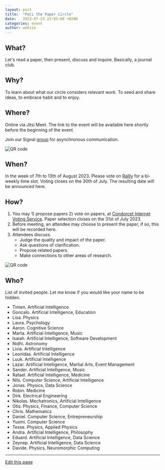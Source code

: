 ```yaml
---
layout: post
title:  "PaCi the Paper Circle"
date:   2023-07-23 23:05:00 +0200
categories: event
author: wehzie
---
```


## What?

Let's read a paper, then present, discuss and inquire.
Basically, a journal club.

## Why?

To learn about what our circle considers relevant work.
To seed and share ideas, to embrace habit and to enjoy.

## Where?

Online via Jitsi Meet.
The link to the event will be available here shortly before the beginning of the event.

Join our Signal [group](https://signal.group/#CjQKIGAHhlxis2kyvc4qQYZQzZVKU-WamcbwhX1ml7Fhkr2YEhDHYoSSHgkMYbrEiJiR6gT_) for asynchronous communication.

![QR code]({{site.baseurl}}/assets/signal_group_join.png)

## When?

In the week of 7th to 13th of August 2023.
Please vote on [Rallly](https://rallly.co/invite/5bMEHVjJF9ek) for a bi-weekly time slot.
Voting closes on the 30th of July.
The resulting date will be announced here.

## How?

1. You may 1) propose papers 2) vote on papers, at [Condorcet Internet Voting Service](https://civs1.civs.us/cgi-bin/vote.pl?id=E_397647d82c1fded8&akey=efe976b45b1704d5). Paper selection closes on the 31st of July 2023.
2. Before meeting, an attendee may choose to present the paper, if so, this will be recorded here.
3. Attendees discuss.
    - Judge the quality and impact of the paper.
    - Ask questions of clarification.
    - Propose related papers.
    - Make connections to other areas of research.

![QR code]({{site.baseurl}}/assets/2023_08_1_paper_selection.png)

## Who?

List of invited people.
Let me know if you would like your name to be hidden.

- Timen. Artificial Intelligence
- Goncalo. Artificial Intelligence, Education
- Lisa. Physics
- Laura. Psychology
- Aaron. Cognitive Science
- Marta. Artificial Intelligence, Music
- Isaiah. Artificial Intelligence, Software Development
- Nidhi. Astronomy
- Livia. Artificial Intelligence
- Leonidas. Artificial Intelligence
- Luuk. Artificial Intelligence
- Lazar. Artificial Intelligence, Martial Arts, Event Management
- Sander. Artificial Intelligence, Music
- Rafael. Artificial Intelligence, Medicine
- Nils. Computer Science, Artificial Intelligence
- Jonas. Physics, Data Science
- Robin. Medicine
- Dirk. Electrical Engineering
- Nikolas. Mechatronics, Artificial Intelligence
- Otis. Physics, Finance, Computer Science
- Chris. Mathematics
- Daniel. Computer Science, Entrepreneurship
- Yusmi. Computer Science
- Tesse. Physics, Applied Physics
- Andra. Artificial Intelligence, Philosophy
- Eduard. Artificial Intelligence, Data Science
- Zeynep. Artificial Intelligence, Data Science
- Davide. Physics, Neuromorphic Computing

---

[Edit this page]({{site.version_control_url}}{{page.relative_path}})